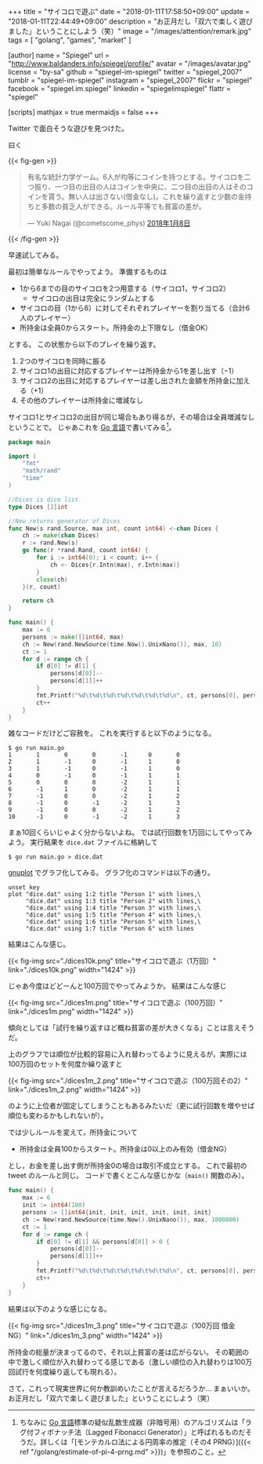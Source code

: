 +++
title = "サイコロで遊ぶ"
date =  "2018-01-11T17:58:50+09:00"
update =  "2018-01-11T22:44:49+09:00"
description = "お正月だし「双六で楽しく遊びました」ということにしよう（笑）"
image = "/images/attention/remark.jpg"
tags        = [ "golang", "games", "market" ]

[author]
  name      = "Spiegel"
  url       = "http://www.baldanders.info/spiegel/profile/"
  avatar    = "/images/avatar.jpg"
  license   = "by-sa"
  github    = "spiegel-im-spiegel"
  twitter   = "spiegel_2007"
  tumblr    = "spiegel-im-spiegel"
  instagram = "spiegel_2007"
  flickr    = "spiegel"
  facebook  = "spiegel.im.spiegel"
  linkedin  = "spiegelimspiegel"
  flattr    = "spiegel"

[scripts]
  mathjax = true
  mermaidjs = false
+++

Twitter で面白そうな遊びを見つけた。

曰く

{{< fig-gen >}}
<blockquote class="twitter-tweet" data-lang="ja"><p lang="ja" dir="ltr">有名な統計力学ゲーム。6人が均等にコインを持つとする。サイコロを二つ振り、一つ目の出目の人はコインを中央に、二つ目の出目の人はそのコインを貰う。無い人は出さない(借金なし)。これを繰り返すと少数の金持ちと多数の貧乏人ができる。ルール平等でも貧富の差が。</p>&mdash; Yuki Nagai (@cometscome_phys) <a href="https://twitter.com/cometscome_phys/status/950497919014076416?ref_src=twsrc%5Etfw">2018年1月8日</a></blockquote>
{{< /fig-gen >}}

早速試してみる。

最初は簡単なルールでやってよう。
準備するものは

- 1から6までの目のサイコロを2つ用意する（サイコロ1，サイコロ2）
    - サイコロの出目は完全にランダムとする
- サイコロの目（1から6）に対してそれぞれプレイヤーを割り当てる（合計6人のプレイヤー）
- 所持金は全員0からスタート。所持金の上下限なし（借金OK）

とする。
この状態から以下のプレイを繰り返す。

1. 2つのサイコロを同時に振る
2. サイコロ1の出目に対応するプレイヤーは所持金から1を差し出す（$-1$）
3. サイコロ2の出目に対応するプレイヤーは差し出された金額を所持金に加える（$+1$）
4. その他のプレイヤーは所持金に増減なし

サイコロ1とサイコロ2の出目が同じ場合もあり得るが，その場合は全員増減なしということで。
じゃあこれを [Go 言語]で書いてみる[^rnd1]。

[^rnd1]: ちなみに [Go 言語]標準の疑似乱数生成器（非暗号用）のアルゴリズムは「ラグ付フィボナッチ法（Lagged Fibonacci Generator）」と呼ばれるものだそうだ。詳しくは「[モンテカルロ法による円周率の推定（その4 PRNG）]({{< ref "/golang/estimate-of-pi-4-prng.md" >}})」を参照のこと。

```go
package main

import (
    "fmt"
    "math/rand"
    "time"
)

//Dices is dice list
type Dices [2]int

//New returns generator of Dices
func New(s rand.Source, max int, count int64) <-chan Dices {
    ch := make(chan Dices)
    r := rand.New(s)
    go func(r *rand.Rand, count int64) {
        for i := int64(0); i < count; i++ {
            ch <- Dices{r.Intn(max), r.Intn(max)}
        }
        close(ch)
    }(r, count)

    return ch
}

func main() {
    max := 6
    persons := make([]int64, max)
    ch := New(rand.NewSource(time.Now().UnixNano()), max, 10)
    ct := 1
    for d := range ch {
        if d[0] != d[1] {
            persons[d[0]]--
            persons[d[1]]++
        }
        fmt.Printf("%d\t%d\t%d\t%d\t%d\t%d\t%d\n", ct, persons[0], persons[1], persons[2], persons[3], persons[4], persons[5])
        ct++
    }
}
```

雑なコードだけどご容赦を。
これを実行すると以下のようになる。

```text
$ go run main.go
1       1       0       0       -1      0       0
2       1       -1      0       -1      1       0
3       1       -1      0       -1      1       0
4       0       -1      0       -1      1       1
5       0       0       0       -2      1       1
6       -1      1       0       -2      1       1
7       -1      0       0       -2      1       2
8       -1      0       -1      -2      1       3
9       -1      0       0       -2      1       2
10      -1      0       -1      -2      1       3
```

まぁ10回くらいじゃよく分からないよね。
では試行回数を1万回にしてやってみよう。
実行結果を `dice.dat` ファイルに格納して

```text
$ go run main.go > dice.dat
```

[gnuplot] でグラフ化してみる。
グラフ化のコマンドは以下の通り。

```text
unset key
plot "dice.dat" using 1:2 title "Person 1" with lines,\
     "dice.dat" using 1:3 title "Person 2" with lines,\
     "dice.dat" using 1:4 title "Person 3" with lines,\
     "dice.dat" using 1:5 title "Person 4" with lines,\
     "dice.dat" using 1:6 title "Person 5" with lines,\
     "dice.dat" using 1:7 title "Person 6" with lines
```

結果はこんな感じ。

{{< fig-img src="./dices10k.png" title="サイコロで遊ぶ（1万回）" link="./dices10k.png" width="1424" >}}

じゃあ今度はどどーんと100万回でやってみようか。
結果はこんな感じ

{{< fig-img src="./dices1m.png" title="サイコロで遊ぶ（100万回）" link="./dices1m.png" width="1424" >}}

傾向としては「試行を繰り返すほど概ね貧富の差が大きくなる」ことは言えそうだ。

上のグラフでは順位が比較的容易に入れ替わってるように見えるが，実際には100万回のセットを何度か繰り返すと

{{< fig-img src="./dices1m_2.png" title="サイコロで遊ぶ（100万回その2）" link="./dices1m_2.png" width="1424" >}}

のように上位者が固定してしまうこともあるみたいだ（更に試行回数を増やせば順位も変わるかもしれないが）。

では少しルールを変えて，所持金について

- 所持金は全員100からスタート。所持金は0以上のみ有効（借金NG）

とし，お金を差し出す側が所持金0の場合は取引不成立とする。
これで最初の tweet のルールと同じ。
コードで書くとこんな感じかな（`main()` 関数のみ）。

```go
func main() {
    max := 6
    init := int64(100)
    persons := []int64{init, init, init, init, init, init}
    ch := New(rand.NewSource(time.Now().UnixNano()), max, 1000000)
    ct := 1
    for d := range ch {
        if d[0] != d[1] && persons[d[0]] > 0 {
            persons[d[0]]--
            persons[d[1]]++
        }
        fmt.Printf("%d\t%d\t%d\t%d\t%d\t%d\t%d\n", ct, persons[0], persons[1], persons[2], persons[3], persons[4], persons[5])
        ct++
    }
}
```

結果は以下のような感じになる。

{{< fig-img src="./dices1m_3.png" title="サイコロで遊ぶ（100万回 借金NG）" link="./dices1m_3.png" width="1424" >}}

所持金の総量が決まってるので，それ以上貧富の差は広がらない。
その範囲の中で激しく順位が入れ替わってる感じである（激しい順位の入れ替わりは100万回試行を何度繰り返しても現れる）。

さて，これって現実世界に何か教訓めいたことが言えるだろうか... まぁいいか。
お正月だし「双六で楽しく遊びました」ということにしよう（笑）

[Go 言語]: https://golang.org/ "The Go Programming Language"
[gnuplot]: http://www.gnuplot.info/
